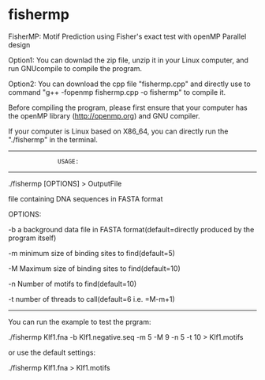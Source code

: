 # fishermp
FisherMP: Motif Prediction using Fisher's exact test with openMP Parallel design

Option1: You can downlad the zip file, unzip it in your Linux computer, and run GNUcompile to compile the program. 

Option2: You can download the cpp file "fishermp.cpp" and directly use to command "g++ -fopenmp fishermp.cpp -o fishermp" to compile it.

Before compiling the program, please first ensure that your computer has the openMP library (http://openmp.org) and GNU compiler. 

If your computer is Linux based on X86_64, you can directly run the "./fishermp" in the terminal.

*******************************************
                  USAGE:
*******************************************
./fishermp <dataset> [OPTIONS]  > OutputFile

<dataset>	file containing DNA sequences in FASTA format

OPTIONS:

-b          a background data file in FASTA format(default=directly produced by the program itself)

-m		    minimum size of binding sites to find(default=5)

-M		    Maximum size of binding sites to find(default=10)

-n		    Number of motifs to find(default=10)

-t		    number of threads to call(default=6 i.e. =M-m+1)

*******************************************

You can run the example to test the prgram: 

./fishermp Klf1.fna -b Klf1.negative.seq -m 5 -M 9 -n 5 -t 10  > Klf1.motifs

or use the default settings:

./fishermp Klf1.fna > Klf1.motifs
